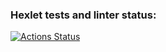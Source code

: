 ### Hexlet tests and linter status:
[![Actions Status](https://github.com/ashikov/php-project-48/workflows/hexlet-check/badge.svg)](https://github.com/ashikov/php-project-48/actions)
